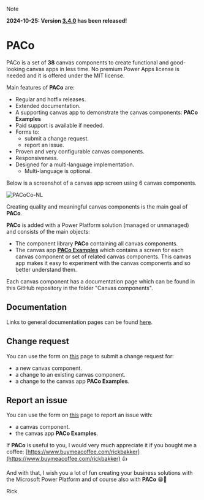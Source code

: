 >[!NOTE]
>**2024-10-25: Version [3.4.0](./Releases/Release%20notes.md) has been released!**

# PACo
PACo is a set of **38** canvas components to create functional and good-looking canvas apps in less time. No premium Power Apps license is needed and it is offered under the MIT license.

Main features of **PACo** are:
* Regular and hotfix releases.
* Extended documentation.
* A supporting canvas app to demonstrate the canvas components: **PACo Examples**
* Paid support is available if needed.
* Forms to:
  * submit a change request.
  * report an issue.
* Proven and very configurable canvas components.
* Responsiveness.
* Designed for a multi-language implementation.
  * Multi-language is optional.

Below is a screenshot of a canvas app screen using 6 canvas components.

![PACoCo-NL](https://github.com/formsandflows/PACo/assets/35654198/ee38ce20-c5e1-4f45-a9e0-db3c502ffb2b)

Creating quality and meaningful canvas components is the main goal of **PACo**.

**PACo** is added with a Power Platform solution (managed or unmanaged) and consists of the main objects:
* The component library **PACo** containing all canvas components.
* The canvas app **[PACo Examples](https://www.formsandflows.nl/redirects/paco-github-paco-examples)** which contains a screen for each canvas component or set of related canvas components. This canvas app makes it easy to experiment with the canvas components and so better understand them.

Each canvas component has a documentation page which can be found in this GitHub repository in the folder "Canvas components".

## Documentation

Links to general documentation pages can be found [here](https://www.formsandflows.nl/redirects/paco-github-documentation).

## Change request
You can use the form on [this](https://www.formsandflows.nl/redirects/paco-github-feature-request) page to submit a change request for:
* a new canvas component.
* a change to an existing canvas component.
* a change to the canvas app **PACo Examples**.

## Report an issue
You can use the form on [this](https://www.formsandflows.nl/redirects/paco-github-report-issue) page to report an issue with:
* a canvas component.
* the canvas app **PACo Examples**.

If **PACo** is useful to you, I would very much appreciate it if you bought me a coffee: [https://www.buymeacoffee.com/rickbakker](https://www.buymeacoffee.com/rickbakker) 👍

And with that, I wish you a lot of fun creating your business solutions with the Microsoft Power Platform and of course also with **PACo** 😁👊

Rick
